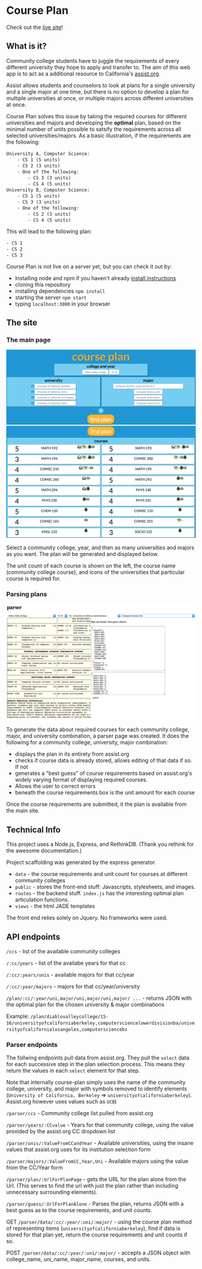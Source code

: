 # Course Plan

Check out the [live site](http://kylecodes.me)!

## What is it?

Community college students have to juggle the requirements of every different university they hope to apply and transfer to. The aim of this web app is to act as a additional resource to California's [assist.org](http://www.assist.org).

Assist allows students and counselors to look at plans for a single university and a single major at one time, but there is no option to develop a plan for multiple universities at once, or multiple majors across different universities at once.

Course Plan solves this issue by taking the required courses for different universities and majors and developing the **optimal** plan, based on the minimal number of units possible to satsify the requirements across all selected universities/majors. As a basic illustration, if the requirements are the following:

	University A, Computer Science:
		- CS 1 (5 units)
		- CS 2 (3 units)
		- One of the following:
			- CS 3 (3 units)
			- CS 4 (5 units)
	University B, Computer Science:
		- CS 1 (5 units)
		- CS 3 (3 units)
		- One of the following:
			- CS 2 (3 units)
			- CS 4 (5 units)

This will lead to the following plan:
	
	- CS 1
	- CS 2
	- CS 3

Course Plan is not live on a server yet, but you can check it out by:

- Installing node and npm if you haven't already [install instructions](https://www.npmjs.com/package/npm)
- cloning this repository
- installing dependencies `npm install`
- starting the server `npm start`
- typing `localhost:3000` in your browser

## The site

### The main page

![main page image 1](README_images/1.png)
![main page image 2](README_images/2.png)

Select a community college, year, and then as many universities and majors as you want. The plan will be generated and displayed below.

The unit count of each course is shown on the left, the course name (community college course), and icons of the universities that particular course is required for.

### Parsing plans

![parser image 1](README_images/3.png)

To generate the data about required courses for each community college, major, and university combination, a parser page was created. It does the following for a community college, university, major combination:

- displays the plan in its entirety from assist.org
- checks if course data is already stored, allows editing of that data if so. If not
- generates a "best guess" of course requirements based on assist.org's widely varying format of displaying required courses.
- Allows the user to correct errors
- beneath the course requirements box is the unit amount for each course

Once the course requirements are submitted, it the plan is available from the main site.

## Technical Info

This project uses a Node.js, Express, and RethinkDB. (Thank you rethink for the awesome documentation.)

Project scaffolding was generated by the express generator.

- `data` - the course requirements and unit count for courses at different community colleges
- `public` - stores the front-end stuff: Javascripts, stylesheets, and images.
- `routes` - the backend stuff. `index.js` has the interesting optimal plan articulation functions.
- `views` - the html JADE templates

The front end relies solely on Jquery. No frameworks were used.

## API endpoints

`/ccs` - list of the available community colleges

`/:cc/years` - list of the availabe years for that cc

`/:cc/:years/unis` - available majors for that cc/year

`/:cc/:year/majors` - majors for that cc/year/university

`/plan/:cc/:year/uni,major/uni,major/uni,major/ ...` - returns JSON with the optimal plan for the chosen university & major combinations

Example: `/plan/diablovalleycollege/15-16/universityofcaliforniaberkeley,computersciencelowerdivisionba/universityofcalifornialosangeles,computersciencebs`

### Parser endpoints

The follwing endpoints pull data from assist.org. They pull the `select` data for each successive step in the plan selection process. This means they return the values in each `select` element for that step.

Note that internally course-plan simply uses the name of the community college, university, and major with symbols removed to identify elements (`University of California, Berkeley` => `universityofcaliforniaberkeley`). Assist.org however uses values such as `UCB`)

`/parser/ccs` - Community college list pulled from assist.org

`/parser/years/:CCvalue` - Years for that community college, using the value provided by the assist.org CC dropdown list

`/parser/unis/:ValueFromCCandYear` - Available universities, using the insane values that assist.org uses for its institution selection form

`/parser/majors/:ValueFromCC,Year,Uni` - Available majors using the value from the CC/Year form

`/parser/plan/:UrlForPlanPage` - gets the URL for the plan alone from the Url. (This serves to find the url with just the plan rather than including unnecessary surrounding elements).

`/parser/guess/:UrlForPlanAlone` - Parses the plan, returns JSON with a best guess as to the course requirements, and unit counts.

GET `/parser/data/:cc/:year/:uni/:major/` - using the course plan method of representing items (`universityofcaliforniaberkeley`), find if data is stored for that plan yet, return the course requirements and unit counts if so.

POST `/parser/data/:cc/:year/:uni/:major/` - accepts a JSON object with college_name, uni_name, major_name, courses, and units.




	